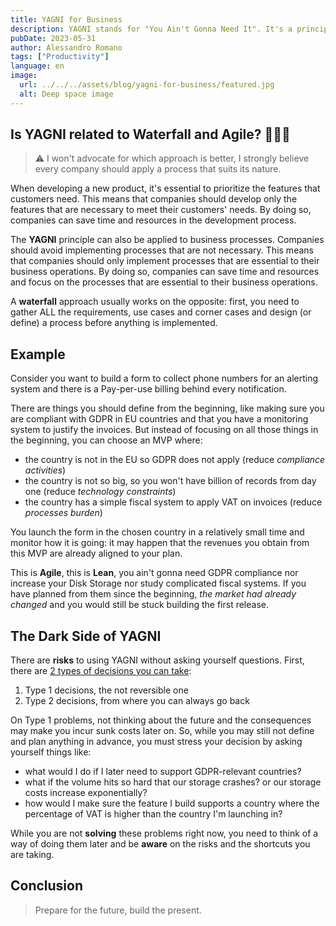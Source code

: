 ```yaml
---
title: YAGNI for Business
description: YAGNI stands for "You Ain't Gonna Need It". It's a principle of Extreme Programming (XP) that suggests not implementing a feature until it is necessary. It is an essential tool to avoid waste of time and resources that can be applied even in domains different than Software Development.
pubDate: 2023-05-31
author: Alessandro Romano
tags: ["Productivity"]
language: en
image:
  url: ../../../assets/blog/yagni-for-business/featured.jpg
  alt: Deep space image
---
```


## Is YAGNI related to Waterfall and Agile? 🌊🏃🏻

> ⚠️ I won't advocate for which approach is better, I strongly believe every company should apply a process that suits its nature.

When developing a new product, it's essential to prioritize the features that customers need. This means that companies should develop only the features that are necessary to meet their customers' needs. By doing so, companies can save time and resources in the development process.

The **YAGNI** principle can also be applied to business processes. Companies should avoid implementing processes that are not necessary. This means that companies should only implement processes that are essential to their business operations. By doing so, companies can save time and resources and focus on the processes that are essential to their business operations.

A **waterfall** approach usually works on the opposite: first, you need to gather ALL the requirements, use cases and corner cases and design (or define) a process before anything is implemented.

## Example

Consider you want to build a form to collect phone numbers for an alerting system and there is a Pay-per-use billing behind every notification.

There are things you should define from the beginning, like making sure you are compliant with GDPR in EU countries and that you have a monitoring system to justify the invoices. But instead of focusing on all those things in the beginning, you can choose an MVP where:

- the country is not in the EU so GDPR does not apply (reduce _compliance activities_)
- the country is not so big, so you won't have billion of records from day one (reduce _technology constraints_)
- the country has a simple fiscal system to apply VAT on invoices (reduce _processes burden_)

You launch the form in the chosen country in a relatively small time and monitor how it is going: it may happen that the revenues you obtain from this MVP are already aligned to your plan.

This is **Agile**, this is **Lean**, you ain't gonna need GDPR compliance nor increase your Disk Storage nor study complicated fiscal systems. If you have planned from them since the beginning, _the market had already changed_ and you would still be stuck building the first release.

## The Dark Side of YAGNI

There are **risks** to using YAGNI without asking yourself questions. First, there are [2 types of decisions you can take](https://www.businessinsider.com/jeff-bezos-on-type-1-and-type-2-decisions-2016-4?r=US&IR=T):

1. Type 1 decisions, the not reversible one
2. Type 2 decisions, from where you can always go back

On Type 1 problems, not thinking about the future and the consequences may make you incur sunk costs later on. So, while you may still not define and plan anything in advance, you must stress your decision by asking yourself things like:

- what would I do if I later need to support GDPR-relevant countries?
- what if the volume hits so hard that our storage crashes? or our storage costs increase exponentially?
- how would I make sure the feature I build supports a country where the percentage of VAT is higher than the country I'm launching in?

While you are not **solving** these problems right now, you need to think of a way of doing them later and be **aware** on the risks and the shortcuts you are taking.

## Conclusion

> Prepare for the future, build the present.
